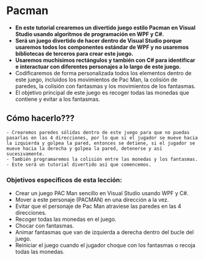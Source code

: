 # Pacman

- **En este tutorial crearemos un divertido juego estilo Pacman en Visual Studio usando algoritmos de programación en WPF y C#.**
- **Será un juego divertido de hacer dentro de Visual Studio porque usaremos todos los componentes estándar de WPF y no usaremos bibliotecas de terceros para crear este juego.** 
- **Usaremos muchísimos rectángulos y también con C# para identificar e interactuar con diferentes personajes a lo largo de este juego.**
- Codificaremos de forma personalizada todos los elementos dentro de este juego, incluidos los movimientos de Pac Man, la colisión de paredes, la colisión con fantasmas y los movimientos de los fantasmas. 
- El objetivo principal de este juego es recoger todas las monedas que contiene y evitar a los fantasmas.

## Cómo hacerlo???

```
- Crearemos paredes sólidas dentro de este juego para que no puedas pasarlas en las 4 direcciones, por lo que si el jugador se mueve hacia la izquierda y golpea la pared, entonces se detiene, si el jugador se mueve hacia la derecha y golpea la pared, detenerse y así sucesivamente.
- También programaremos la colisión entre las monedas y los fantasmas.
- Este será un tutorial divertido así que comencemos.
```

### Objetivos específicos de esta lección:

- Crear un juego PAC Man sencillo en Visual Studio usando WPF y C#.
- Mover a este personaje (PACMAN) en una dirección a la vez.
- Evitar que el personaje de Pac Man atraviese las paredes en las 4 direcciones.
- Recoger todas las monedas en el juego.
- Chocar con fantasmas.
- Animar fantasmas que van de izquierda a derecha dentro del bucle del juego.
- Reiniciar el juego cuando el jugador choque con los fantasmas o recoja todas las monedas.
